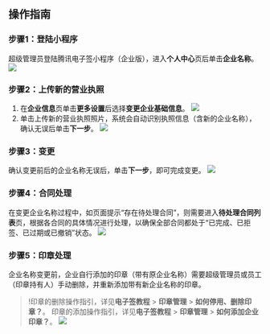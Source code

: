 ## 操作指南
### 步骤1：登陆小程序
超级管理员登陆腾讯电子签小程序（企业版），进入**个人中心**页后单击**企业名称**。
![](https://qcloudimg.tencent-cloud.cn/raw/aec4612e73a4242813b56a70cb85650b.png)

### 步骤2：上传新的营业执照
1. 在**企业信息**页单击**更多设置**后选择**变更企业基础信息**。
![](https://qcloudimg.tencent-cloud.cn/raw/1893c6e3d2405473d036971dfd9b76cd.png)
2. 单击上传新的营业执照照片，系统会自动识别执照信息（含新的企业名称），确认无误后单击**下一步**。
![](https://qcloudimg.tencent-cloud.cn/raw/dbb32c9f38016adc4a67a748e326462e.png)

### 步骤3：变更
确认变更前后的企业名称无误后，单击**下一步**，即可完成变更。
![](https://qcloudimg.tencent-cloud.cn/raw/6c1b31ec6acb96648434d2a3e967814c.png)

### 步骤4：合同处理
在变更企业名称过程中，如页面提示“存在待处理合同”，则需要进入**待处理合同列表**页，根据各合同的具体情况进行处理，以确保全部合同都处于“已完成、已拒签、已过期或已撤销”状态。
![](https://qcloudimg.tencent-cloud.cn/raw/df448bed170480c55aa35355ae19b3ed.png)

### 步骤5：印章处理
企业名称变更前，企业自行添加的印章（带有原企业名称）需要超级管理员或员工（印章持有人）手动删除，并重新添加带有新企业名称的印章。
 
>!印章的删除操作指引，详见**电子签教程** > **印章管理** > **如何停用、删除印章？**。
印章的添加操作指引，详见**电子签教程** > **印章管理** > **如何添加企业印章？**。
![](https://qcloudimg.tencent-cloud.cn/raw/ffc7cb22b7bbbe4c09755bce2e7bcdf0.png)

